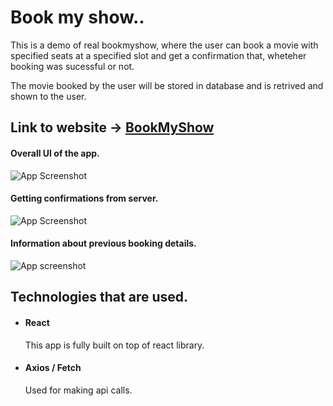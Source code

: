 # Book my show..

This is a demo of real bookmyshow, where the user can book a movie with specified seats at a specified slot and get a confirmation that, wheteher booking was sucessful or not.

The movie booked by the user will be stored in database and is retrived and shown to the user.


## Link to website -> [BookMyShow](https://bookmyshowticket.netlify.app/)


#### Overall UI of the app.

![App Screenshot](https://snipboard.io/qjIr2l.jpg)

#### Getting confirmations from server.

![App Screenshot](https://snipboard.io/vPiK5G.jpg)

#### Information about previous booking details.

![App screenshot](https://snipboard.io/NT461E.jpg)


## Technologies that are used.

- #### React  
    This app is fully built on top of react library.
- #### Axios / Fetch
    Used for making api calls.

